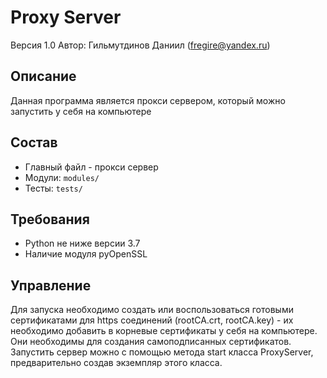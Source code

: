 # Proxy Server
Версия 1.0
Автор: Гильмутдинов Даниил (fregire@yandex.ru)

## Описание
Данная программа является прокси сервером, который можно запустить у себя на компьютере

## Состав
- Главный файл - прокси сервер
- Модули: `modules/`
- Тесты: `tests/`

## Требования
- Python не ниже версии 3.7
- Наличие модуля pyOpenSSL

## Управление
Для запуска необходимо создать или воспользоваться готовыми сертификатами для https соединений
(rootCA.crt, rootCA.key) - их необходимо добавить в корневые сертификаты у себя
 на компьютере. Они необходимы для создания самоподписанных сертификатов. 
Запустить сервер можно с помощью метода start класса ProxyServer, предварительно создав
экземпляр этого класса.





